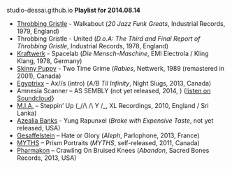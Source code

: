 studio-dessai.github.io
**Playlist for 2014.08.14**

* [Throbbing Gristle](http://musicbrainz.org/artist/e135d690-9c53-4333-8f11-98aec8c9f434) - Walkabout (_20 Jazz Funk Greats_, Industrial Records, 1979, England)
* Throbbing Gristle - United (_D.o.A: The Third and Final Report of Throbbing Gristle_, Industrial Records, 1978, England)
* [Kraftwerk](http://musicbrainz.org/artist/5700dcd4-c139-4f31-aa3e-6382b9af9032) - Spacelab (_Die Mensch-Maschine_, EMI Electrola / Kling Klang, 1978, Germany)
* [Skinny Puppy](http://musicbrainz.org/artist/5a24bc1a-c093-4a82-84ed-8d7f2da0570d) - Two Time Grime (_Rabies_, Nettwerk, 1989 (remastered in 2001), Canada)
* [Egyptrixx](http://musicbrainz.org/artist/d9f0e57f-947d-44b3-a47a-f87cf90710f6) – Ax//s (intro) (_A/B Til Infinity_, Night Slugs, 2013, Canada)
* Amnesia Scanner – AS SEMBLY (not yet released, 2014, ) {[listen on Soundcloud](https://soundcloud.com/amnesia-scanner/assembly)}
* [M.I.A.](http://musicbrainz.org/artist/7cf0ea9d-86b9-4dad-ba9e-2355a64899ea) – Steppin’ Up (_/\/\ /\ Y /\_, XL Recordings, 2010, England / Sri Lanka)
* [Azealia Banks](http://musicbrainz.org/artist/0c3505e7-d884-43cf-9028-d318607190a4) - Yung Rapunxel (_Broke with Expensive Taste_, not yet released, USA)
* [Gesaffelstein](http://musicbrainz.org/artist/cc3e537d-ff34-423f-8cd6-635a80f4dba7) – Hate or Glory (_Aleph_, Parlophone, 2013, France)
* [MYTHS](http://musicbrainz.org/artist/63398e7f-3360-4d44-978d-8c39a49c0ef4) – Prism Portraits (_MYTHS_, self-released, 2011, Canada)
* [Pharmakon](http://musicbrainz.org/artist/9f41b731-60a8-4811-a4a3-bdd61ef668af) – Crawling On Bruised Knees (_Abandon_, Sacred Bones Records, 2013, USA)
